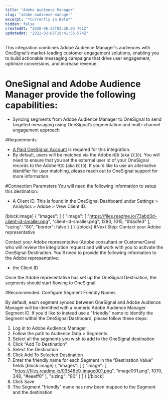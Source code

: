 ```yaml
---
title: "Adobe Audience Manager"
slug: "adobe-audience-manager"
excerpt: "*Currently in Beta*"
hidden: false
createdAt: "2020-06-25T02:26:03.761Z"
updatedAt: "2022-02-03T19:41:55.574Z"
---
```

This integration combines Adobe Audience Manager's audiences with OneSignal’s market-leading customer engagement solutions, enabling you to build actionable messaging campaigns that drive user engagement, optimize conversions, and increase revenue.

# OneSignal and Adobe Audience Manager provide the following capabilities:

- Syncing segments from Adobe Audience Manager to OneSignal to send targeted messaging using OneSignal’s segmentation and multi-channel engagement approach

#Requirements
* [A Paid OneSignal Account](https://onesignal.com/pricing) is required for this integration.
* By default, users will be matched via the Adobe `MID` (aka `ECID`). You will need to ensure that you set the external user id of your OneSignal records to the Adobe `MID` (aka `ECID`). If you'd like to use an alternative identifier for user matching, please reach out to OneSignal support for more information.

#Connection Parameters
You will need the following information to setup this destination:
- A Client ID. This is found in the OneSignal Dashboard under Settings > Analytics > Adobe > View Client ID.


[block:image]
{
  "images": [
    {
      "image": [
        "https://files.readme.io/73abd3d-client-id-smaller.png",
        "client-id-smaller.png",
        1280,
        1015,
        "#dadfe3"
      ],
      "sizing": "80",
      "border": false
    }
  ]
}
[/block]
#Next Step: Contact your Adobe representative

Contact your Adobe representative (Adobe consultant or CustomerCare) who will review the integration request and will work with you to activate the OneSignal Destination. You'll need to provide the following information to the Adobe representative:
- the Client ID

Once the Adobe representative has set up the OneSignal Destination, the segments should start flowing to OneSignal.

#Recommended: Configure Segment Friendly Names

By default, each segment synced between OneSignal and Adobe Audience Manager will be identified with a numeric Adobe Audience Manager Segment ID. If you'd like to instead use a "friendly" name to identify the Segment within the OneSignal Dashboard, please follow these steps:

1) Log in to Adobe Audience Manager
2) Follow the path to Audience Data > Segments
3) Select all the segments you wish to add to the OneSignal destination
4) Click “Add To Destination”
5) Select the Destination
6) Click Add To Selected Destination
7) Enter the friendly name for each Segment in the “Destination Value” fields
[block:image]
{
  "images": [
    {
      "image": [
        "https://files.readme.io/03546e9-image001.png",
        "image001.png",
        1070,
        348,
        "#eeeff0"
      ],
      "sizing": "80"
    }
  ]
}
[/block]
8) Click Save
9) The Segment "friendly" name has now been mapped to the Segment and the destination